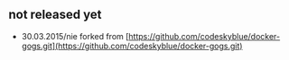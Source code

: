 ## not released yet


 * 30.03.2015/nie
  forked from [https://github.com/codeskyblue/docker-gogs.git](https://github.com/codeskyblue/docker-gogs.git) 
